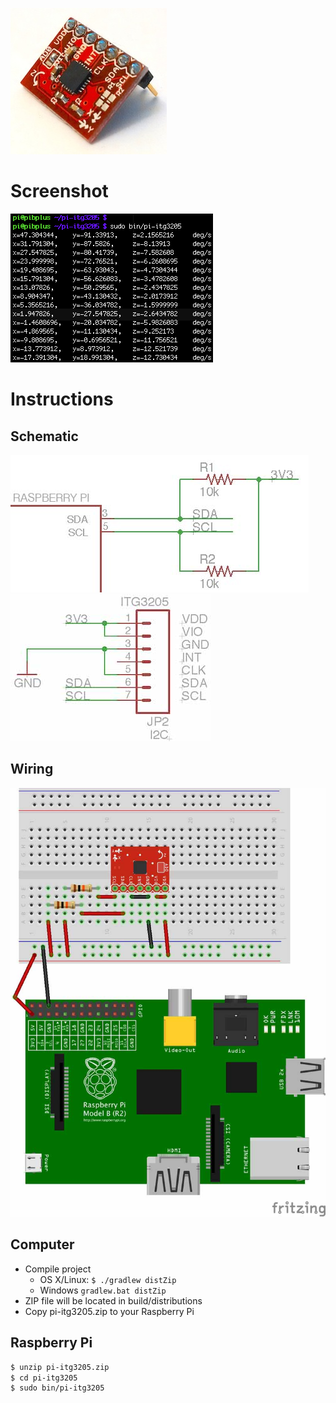 ![Breakout Board](breakout.jpg)

# Screenshot
![Screenshot](screenshot.png)

# Instructions
## Schematic
![Pi Schematic](schematic-pi.jpg)
![ITG3205 Schematic](schematic-itg3205.jpg)

## Wiring
![Wiring](wiring.jpg)

## Computer
* Compile project
  * OS X/Linux: `$ ./gradlew distZip`
  * Windows `gradlew.bat distZip`
* ZIP file will be located in build/distributions
* Copy pi-itg3205.zip to your Raspberry Pi

## Raspberry Pi
```bash
$ unzip pi-itg3205.zip
$ cd pi-itg3205
$ sudo bin/pi-itg3205
```
